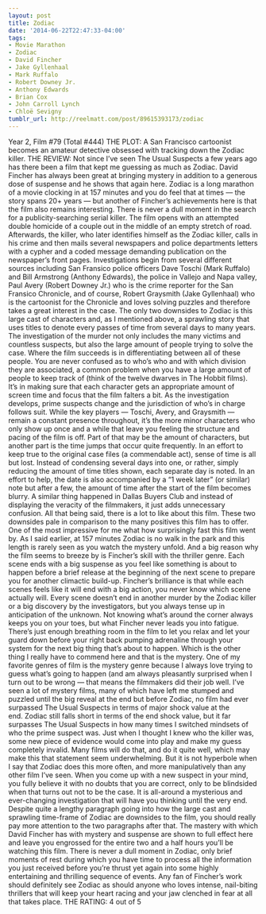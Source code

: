 ```yaml
---
layout: post
title: Zodiac
date: '2014-06-22T22:47:33-04:00'
tags:
- Movie Marathon
- Zodiac
- David Fincher
- Jake Gyllenhaal
- Mark Ruffalo
- Robert Downey Jr.
- Anthony Edwards
- Brian Cox
- John Carroll Lynch
- Chloë Sevigny
tumblr_url: http://reelmatt.com/post/89615393173/zodiac
---
```


Year 2, Film #79 (Total #444)
THE PLOT: A San Francisco cartoonist becomes an amateur detective obsessed with tracking down the Zodiac killer.
THE REVIEW: Not since I’ve seen The Usual Suspects a few years ago has there been a film that kept me guessing as much as Zodiac. David Fincher has always been great at bringing mystery in addition to a generous dose of suspense and he shows that again here. Zodiac is a long marathon of a movie clocking in at 157 minutes and you do feel that at times — the story spans 20+ years — but another of Fincher’s achievements here is that the film also remains interesting. There is never a dull moment in the search for a publicity-searching serial killer.
The film opens with an attempted double homicide of a couple out in the middle of an empty stretch of road. Afterwards, the killer, who later identifies himself as the Zodiac killer, calls in his crime and then mails several newspapers and police departments letters with a cypher and a coded message demanding publication on the newspaper’s front pages. Investigations begin from several different sources including San Fransico police officers Dave Toschi (Mark Ruffalo) and Bill Armstrong (Anthony Edwards), the police in Vallejo and Napa valley, Paul Avery (Robert Downey Jr.) who is the crime reporter for the San Fransico Chronicle, and of course, Robert Graysmith (Jake Gyllenhaal) who is the cartoonist for the Chronicle and loves solving puzzles and therefore takes a great interest in the case.
The only two downsides to Zodiac is this large cast of characters and, as I mentioned above, a sprawling story that uses titles to denote every passes of time from several days to many years. The investigation of the murder not only includes the many victims and countless suspects, but also the large amount of people trying to solve the case. Where the film succeeds is in differentiating between all of these people. You are never confused as to who’s who and with which division they are associated, a common problem when you have a large amount of people to keep track of (think of the twelve dwarves in The Hobbit films). It’s in making sure that each character gets an appropriate amount of screen time and focus that the film falters a bit. As the investigation develops, prime suspects change and the jurisdiction of who’s in charge follows suit. While the key players — Toschi, Avery, and Graysmith — remain a constant presence throughout, it’s the more minor characters who only show up once and a while that leave you feeling the structure and pacing of the film is off. Part of that may be the amount of characters, but another part is the time jumps that occur quite frequently. In an effort to keep true to the original case files (a commendable act), sense of time is all but lost. Instead of condensing several days into one, or rather, simply reducing the amount of time titles shown, each separate day is noted. In an effort to help, the date is also accompanied by a “1 week later” (or similar) note but after a few, the amount of time after the start of the film becomes blurry. A similar thing happened in Dallas Buyers Club and instead of displaying the veracity of the filmmakers, it just adds unnecessary confusion.
All that being said, there is a lot to like about this film. These two downsides pale in comparison to the many positives this film has to offer. One of the most impressive for me what how surprisingly fast this film went by. As I said earlier, at 157 minutes Zodiac is no walk in the park and this length is rarely seen as you watch the mystery unfold. And a big reason why the film seems to breeze by is Fincher’s skill with the thriller genre. Each scene ends with a big suspense as you feel like something is about to happen before a brief release at the beginning of the next scene to prepare you for another climactic build-up. Fincher’s brilliance is that while each scenes feels like it will end with a big action, you never know which scene actually will. Every scene doesn’t end in another murder by the Zodiac killer or a big discovery by the investigators, but you always tense up in anticipation of the unknown. Not knowing what’s around the corner always keeps you on your toes, but what Fincher never leads you into fatigue. There’s just enough breathing room in the film to let you relax and let your guard down before your right back pumping adrenaline through your system for the next big thing that’s about to happen.
Which is the other thing I really have to commend here and that is the mystery. One of my favorite genres of film is the mystery genre because I always love trying to guess what’s going to happen (and am always pleasantly surprised when I turn out to be wrong — that means the filmmakers did their job well. I’ve seen a lot of mystery films, many of which have left me stumped and puzzled until the big reveal at the end but before Zodiac, no film had ever surpassed The Usual Suspects in terms of major shock value at the end. Zodiac still falls short in terms of the end shock value, but it far surpasses The Usual Suspects in how many times I switched mindsets of who the prime suspect was. Just when I thought I knew who the killer was, some new piece of evidence would come into play and make my guess completely invalid. Many films will do that, and do it quite well, which may make this that statement seem underwhelming. But it is not hyperbole when I say that Zodiac does this more often, and more manipulatively than any other film I’ve seen. When you come up with a new suspect in your mind, you fully believe it with no doubts that you are correct, only to be blindsided when that turns out not to be the case. It is all-around a mysterious and ever-changing investigation that will have you thinking until the very end.
Despite quite a lengthy paragraph going into how the large cast and sprawling time-frame of Zodiac are downsides to the film, you should really pay more attention to the two paragraphs after that. The mastery with which David Fincher has with mystery and suspense are shown to full effect here and leave you engrossed for the entire two and a half hours you’ll be watching this film. There is never a dull moment in Zodiac, only brief moments of rest during which you have time to process all the information you just received before you’re thrust yet again into some highly entertaining and thrilling sequence of events. Any fan of Fincher’s work should definitely see Zodiac as should anyone who loves intense, nail-biting thrillers that will keep your heart racing and your jaw clenched in fear at all that takes place.
THE RATING: 4 out of 5
